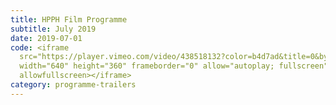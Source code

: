 ```yaml
---
title: HPPH Film Programme
subtitle: July 2019
date: 2019-07-01
code: <iframe
  src="https://player.vimeo.com/video/438518132?color=b4d7ad&title=0&byline=0&portrait=0"
  width="640" height="360" frameborder="0" allow="autoplay; fullscreen"
  allowfullscreen></iframe>
category: programme-trailers
---
```

